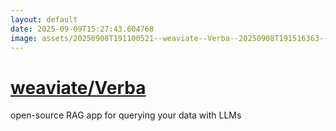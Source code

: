 ```yaml
---
layout: default
date: 2025-09-09T15:27:43.604768
image: assets/20250908T191100521--weaviate--Verba--20250908T191516363--cropped.png
---
```


# [weaviate/Verba](https://github.com/weaviate/Verba)

open-source RAG app for querying your data with LLMs
